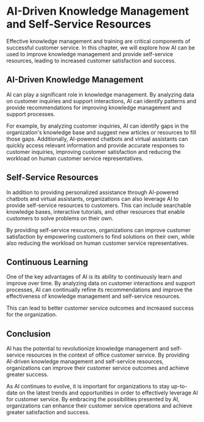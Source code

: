 AI-Driven Knowledge Management and Self-Service Resources
=========================================================================================================================

Effective knowledge management and training are critical components of successful customer service. In this chapter, we will explore how AI can be used to improve knowledge management and provide self-service resources, leading to increased customer satisfaction and success.

AI-Driven Knowledge Management
------------------------------

AI can play a significant role in knowledge management. By analyzing data on customer inquiries and support interactions, AI can identify patterns and provide recommendations for improving knowledge management and support processes.

For example, by analyzing customer inquiries, AI can identify gaps in the organization's knowledge base and suggest new articles or resources to fill those gaps. Additionally, AI-powered chatbots and virtual assistants can quickly access relevant information and provide accurate responses to customer inquiries, improving customer satisfaction and reducing the workload on human customer service representatives.

Self-Service Resources
----------------------

In addition to providing personalized assistance through AI-powered chatbots and virtual assistants, organizations can also leverage AI to provide self-service resources to customers. This can include searchable knowledge bases, interactive tutorials, and other resources that enable customers to solve problems on their own.

By providing self-service resources, organizations can improve customer satisfaction by empowering customers to find solutions on their own, while also reducing the workload on human customer service representatives.

Continuous Learning
-------------------

One of the key advantages of AI is its ability to continuously learn and improve over time. By analyzing data on customer interactions and support processes, AI can continually refine its recommendations and improve the effectiveness of knowledge management and self-service resources.

This can lead to better customer service outcomes and increased success for the organization.

Conclusion
----------

AI has the potential to revolutionize knowledge management and self-service resources in the context of office customer service. By providing AI-driven knowledge management and self-service resources, organizations can improve their customer service outcomes and achieve greater success.

As AI continues to evolve, it is important for organizations to stay up-to-date on the latest trends and opportunities in order to effectively leverage AI for customer service. By embracing the possibilities presented by AI, organizations can enhance their customer service operations and achieve greater satisfaction and success.
